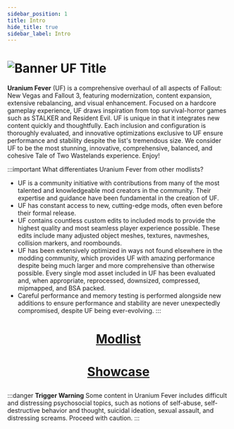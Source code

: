 ```yaml
---
sidebar_position: 1
title: Intro
hide_title: true
sidebar_label: Intro
---
```


# ![Banner UF Title](https://github.com/user-attachments/assets/0c750cbf-ca4f-4cb3-ae68-f4c8cc08931c)

**Uranium Fever** (UF) is a comprehensive overhaul of all aspects of Fallout: New Vegas and Fallout 3, featuring modernization, content expansion, extensive rebalancing, and visual enhancement. Focused on a hardcore gameplay experience, UF draws inspiration from top survival-horror games such as STALKER and Resident Evil. UF is unique in that it integrates new content quickly and thoughtfully. Each inclusion and configuration is thoroughly evaluated, and innovative optimizations exclusive to UF ensure performance and stability despite the list's tremendous size. We consider UF to be the most stunning, innovative, comprehensive, balanced, and cohesive Tale of Two Wastelands experience. Enjoy!

:::important What differentiates Uranium Fever from other modlists?
- UF is a community initiative with contributions from many of the most talented and knowledgeable mod creators in the community. Their expertise and guidance have been fundamental in the creation of UF.
- UF has constant access to new, cutting-edge mods, often even before their formal release.
- UF contains countless custom edits to included mods to provide the highest quality and most seamless player experience possible. These edits include many adjusted object meshes, textures, navmeshes, collision markers, and roombounds.
- UF has been extensively optimized in ways not found elsewhere in the modding community, which provides UF with amazing performance despite being much larger and more comprehensive than otherwise possible. Every single mod asset included in UF has been evaluated and, when appropriate, reprocessed, downsized, compressed, mipmapped, and BSA packed.
- Careful performance and memory testing is performed alongside new additions to ensure performance and stability are never unexpectedly compromised, despite UF being ever-evolving.
:::

# <p align="center"> [Modlist](https://loadorderlibrary.com/lists/uranium-fever) </p>
# <p align="center"> [Showcase](https://uraniumfever.net/docs/userinterface/) </p>

:::danger **Trigger Warning**
Some content in Uranium Fever includes difficult and distressing psychosocial topics, such as notions of self-abuse, self-destructive behavior and thought, suicidal ideation, sexual assault, and distressing screams. Proceed with caution.
:::
